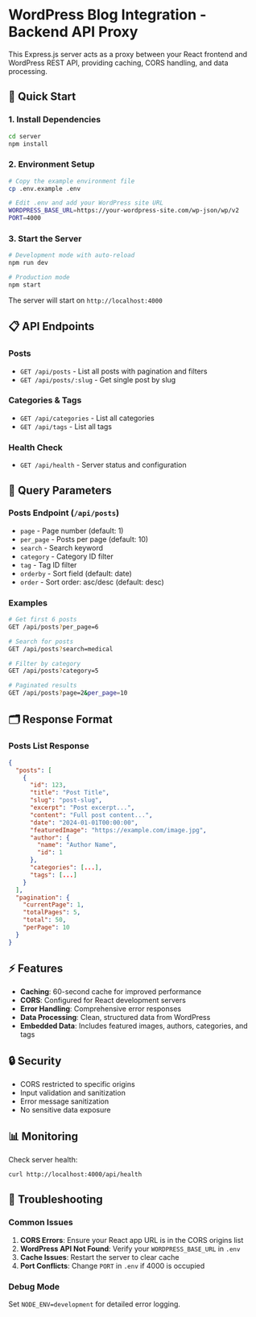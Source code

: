 # WordPress Blog Integration - Backend API Proxy

This Express.js server acts as a proxy between your React frontend and WordPress REST API, providing caching, CORS handling, and data processing.

## 🚀 Quick Start

### 1. Install Dependencies
```bash
cd server
npm install
```

### 2. Environment Setup
```bash
# Copy the example environment file
cp .env.example .env

# Edit .env and add your WordPress site URL
WORDPRESS_BASE_URL=https://your-wordpress-site.com/wp-json/wp/v2
PORT=4000
```

### 3. Start the Server
```bash
# Development mode with auto-reload
npm run dev

# Production mode
npm start
```

The server will start on `http://localhost:4000`

## 📋 API Endpoints

### Posts
- `GET /api/posts` - List all posts with pagination and filters
- `GET /api/posts/:slug` - Get single post by slug

### Categories & Tags
- `GET /api/categories` - List all categories
- `GET /api/tags` - List all tags

### Health Check
- `GET /api/health` - Server status and configuration

## 🔧 Query Parameters

### Posts Endpoint (`/api/posts`)
- `page` - Page number (default: 1)
- `per_page` - Posts per page (default: 10)
- `search` - Search keyword
- `category` - Category ID filter
- `tag` - Tag ID filter
- `orderby` - Sort field (default: date)
- `order` - Sort order: asc/desc (default: desc)

### Examples
```bash
# Get first 6 posts
GET /api/posts?per_page=6

# Search for posts
GET /api/posts?search=medical

# Filter by category
GET /api/posts?category=5

# Paginated results
GET /api/posts?page=2&per_page=10
```

## 🗂️ Response Format

### Posts List Response
```json
{
  "posts": [
    {
      "id": 123,
      "title": "Post Title",
      "slug": "post-slug",
      "excerpt": "Post excerpt...",
      "content": "Full post content...",
      "date": "2024-01-01T00:00:00",
      "featuredImage": "https://example.com/image.jpg",
      "author": {
        "name": "Author Name",
        "id": 1
      },
      "categories": [...],
      "tags": [...]
    }
  ],
  "pagination": {
    "currentPage": 1,
    "totalPages": 5,
    "total": 50,
    "perPage": 10
  }
}
```

## ⚡ Features

- **Caching**: 60-second cache for improved performance
- **CORS**: Configured for React development servers
- **Error Handling**: Comprehensive error responses
- **Data Processing**: Clean, structured data from WordPress
- **Embedded Data**: Includes featured images, authors, categories, and tags

## 🔒 Security

- CORS restricted to specific origins
- Input validation and sanitization
- Error message sanitization
- No sensitive data exposure

## 📊 Monitoring

Check server health:
```bash
curl http://localhost:4000/api/health
```

## 🐛 Troubleshooting

### Common Issues

1. **CORS Errors**: Ensure your React app URL is in the CORS origins list
2. **WordPress API Not Found**: Verify your `WORDPRESS_BASE_URL` in `.env`
3. **Cache Issues**: Restart the server to clear cache
4. **Port Conflicts**: Change `PORT` in `.env` if 4000 is occupied

### Debug Mode
Set `NODE_ENV=development` for detailed error logging.
